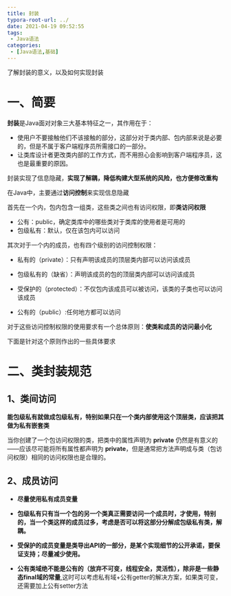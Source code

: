 ```yaml
---
title: 封装
typora-root-url: ../
date: 2021-04-19 09:52:55
tags:
 - Java语法
categories:
 - [Java语法,基础]
---
```


了解封装的意义，以及如何实现封装

<!--more-->

# 一、简要

**封装**是Java面对对象三大基本特征之一，其作用在于：

- 使用户不要接触他们不该接触的部分，这部分对于类内部、包内部来说是必要的，但是不属于客户端程序员所需接口的一部分。
- 让类库设计者更改类内部的工作方式，而不用担心会影响到客户端程序员，这也是最重要的原因。

封装实现了信息隐藏，**实现了解耦，降低构建大型系统的风险，也方便修改重构**

在Java中，主要通过**访问控制**来实现信息隐藏

首先在一个内，包内包含一组类，这些类之间也有访问权限，即**类访问权限**

- 公有：public，确定类库中的哪些类对于类库的使用者是可用的
- 包级私有：默认，仅在该包内可以访问

其次对于一个内的成员，也有四个级别的访问控制权限：

- 私有的（private）：只有声明该成员的顶层类内部可以访问该成员
- 包级私有的（缺省）：声明该成员的包的顶层类内部可以访问该成员

- 受保护的（protected）：不仅包内该成员可以被访问，该类的子类也可以访问该成员
- 公有的（public）:任何地方都可以访问

对于这些访问控制权限的使用要求有一个总体原则：**使类和成员的访问最小化**

下面是针对这个原则作出的一些具体要求

# 二、类封装规范

## 1、类间访问

**能包级私有就做成包级私有，特别如果只在一个类内部使用这个顶层类，应该把其做为私有嵌套类**

当你创建了一个包访问权限的类，把类中的属性声明为 **private** 仍然是有意义的——应该尽可能将所有属性都声明为 **private**，但是通常把方法声明成与类（包访问权限）相同的访问权限也是合理的。

## 2、成员访问

- **尽量使用私有成员变量**
- **包级私有只有当一个包的另一个类真正需要访问一个成员时，才使用，特别的，当一个类这样的成员过多，考虑是否可以将这部分分解成包级私有类，解耦。**

- **受保护的成员变量是类导出API的一部分，是某个实现细节的公开承诺，要保证支持；尽量减少使用。**
- **公有类域绝不能是公有的（放弃不可变，线程安全，灵活性），除非是一些静态final域的常量**,这时可以考虑私有域+公有getter的解决方案，如果类可变，还需要加上公有setter方法

